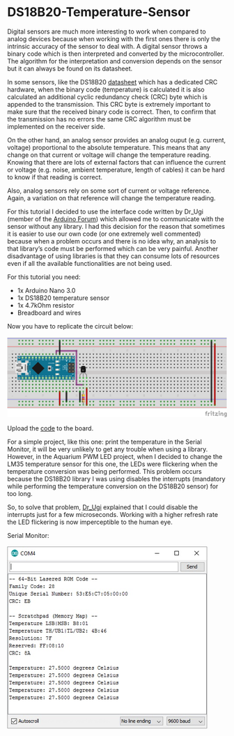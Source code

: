 # DS18B20-Temperature-Sensor

Digital sensors are much more interesting to work when compared to analog devices because when working with the first ones there is only the intrinsic accuracy of the sensor to deal with. A digital sensor throws a binary code which is then interpreted and converted by the microcontroller. The algorithm for the interpretation and conversion depends on the sensor but it can always be found on its datasheet.

In some sensors, like the DS18B20 [datasheet](resources/DS18B20.pdf) which has a dedicated CRC hardware, when the binary code (temperature) is calculated it is also calculated an additional cyclic redundancy check (CRC) byte which is appended to the transmission. This CRC byte is extremely important to make sure that the received binary code is correct. Then, to confirm that the transmission has no errors the same CRC algorithm must be implemented on the receiver side.

On the other hand, an analog sensor provides an analog ouput (e.g. current, voltage) proportional to the absolute temperature. This means that any change on that current or voltage will change the temperature reading. Knowing that there are lots of external factors that can influence the current or voltage (e.g. noise, ambient temperature, length of cables) it can be hard to know if that reading is correct.

Also, analog sensors rely on some sort of current or voltage reference. Again, a variation on that reference will change the temperature reading.

For this tutorial I decided to use the interface code written by Dr_Ugi (member of the [Arduino Forum](https://forum.arduino.cc/u/dr_ugi/summary)) which allowed me to communicate with the sensor without any library. I had this decision for the reason that sometimes it is easier to use our own code (or one extremely well commented) because when a problem occurs and there is no idea why, an analysis to that library’s code must be performed which can be very painful. Another disadvantage of using libraries is that they can consume lots of resources even if all the available functionalities are not being used.

For this tutorial you need:

- 1x Arduino Nano 3.0
- 1x DS18B20 temperature sensor
- 1x 4.7kOhm resistor
- Breadboard and wires

Now you have to replicate the circuit below:<br/>
<br/>
![alt text](resources/DS18B20-Temperature-Sensor_bb.png?raw=true)

Upload the [code](DS18B20_Temperature_Sensor.ino) to the board.

For a simple project, like this one: print the temperature in the Serial Monitor, it will be very unlikely to get any trouble when using a library. However, in the Aquarium PWM LED project, when I decided to change the LM35 temperature sensor for this one, the LEDs were flickering when the temperature conversion was being performed. This problem occurs because the DS18B20 library I was using disables the interrupts (mandatory while performing the temperature conversion on the DS18B20 sensor) for too long.

So, to solve that problem, [Dr_Ugi](https://forum.arduino.cc/u/dr_ugi/summary) explained that I could disable the interrupts just for a few microseconds. Working with a higher refresh rate the LED flickering is now imperceptible to the human eye.

Serial Monitor:<br/>
<br/>
![alt text](resources/SerialMonitor.jpg?raw=true)